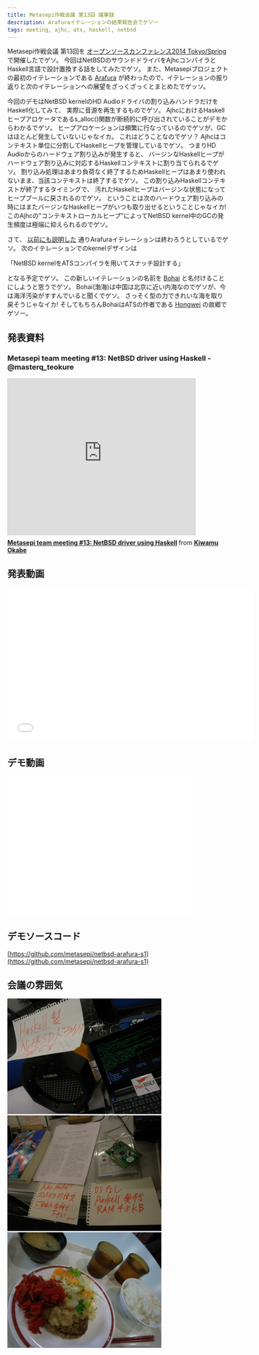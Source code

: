 ```yaml
---
title: Metasepi作戦会議 第13回 議事録
description: Arafuraイテレーションの結果報告会でゲソー
tags: meeting, ajhc, ats, haskell, netbsd
---
```


Metasepi作戦会議 第13回を
[オープンソースカンファレンス2014 Tokyo/Spring](http://www.ospn.jp/osc2014-spring/)
で開催したでゲソ。
今回はNetBSDのサウンドドライバをAjhcコンパイラとHaskell言語で設計置換する話をしてみたでゲソ。
また、Metasepiプロジェクトの最初のイテレーションである
[Arafura](2013-01-09-design_arafura.html)
が終わったので、イテレーションの振り返りと次のイテレーションへの展望をざっくざっくとまとめたでゲッソ。

今回のデモはNetBSD kernelのHD Audioドライバの割り込みハンドラだけをHaskell化してみて、
実際に音源を再生するものでゲソ。
AjhcにおけるHaskellヒープアロケータであるs_alloc()関数が断続的に呼び出されていることがデモからわかるでゲソ。
ヒープアロケーションは頻繁に行なっているのでゲソが、GCはほとんど発生していないじゃなイカ。
これはどうことなのでゲソ？
Ajhcはコンテキスト単位に分割してHaskellヒープを管理しているでゲソ。
つまりHD Audioからのハードウェア割り込みが発生すると、
バージンなHaskellヒープがハードウェア割り込みに対応するHaskellコンテキストに割り当てられるでゲソ。
割り込み処理はあまり負荷なく終了するためHaskellヒープはあまり使われないまま、当該コンテキストは終了するでゲソ。
この割り込みHaskellコンテキストが終了するタイミングで、
汚れたHaskellヒープはバージンな状態になってヒーププールに戻されるのでゲソ。
ということは次のハードウェア割り込みの時にはまたバージンなHaskellヒープがいつも取り出せるということじゃなイカ!
このAjhcの"コンテキストローカルヒープ"によってNetBSD kernel中のGCの発生頻度は極端に抑えられるのでゲソ。

さて、 [以前にも説明した](2013-12-24-jats-ug.html) 通りArafuraイテレーションは終わろうとしているでゲソ。
次のイテレーションでのkernelデザインは

「NetBSD kernelをATSコンパイラを用いてスナッチ設計する」

となる予定でゲソ。
この新しいイテレーションの名前を [Bohai](http://en.wikipedia.org/wiki/Bohai_Sea)
と名付けることにしようと思うでゲソ。
Bohai(渤海)は中国は北京に近い内海なのでゲソが、今は海洋汚染がすすんでいると聞くでゲソ。
さっそく型の力できれいな海を取り戻そうじゃなイカ!
そしてもちろんBohaiはATSの作者である [Hongwei](http://www.cs.bu.edu/~hwxi/) の故郷でゲソー。

## 発表資料

### Metasepi team meeting #13: NetBSD driver using Haskell - @masterq_teokure

<iframe src="http://www.slideshare.net/slideshow/embed_code/31790906" width="427" height="356" frameborder="0" marginwidth="0" marginheight="0" scrolling="no" style="border:1px solid #CCC; border-width:1px 1px 0; margin-bottom:5px; max-width: 100%;" allowfullscreen> </iframe> <div style="margin-bottom:5px"> <strong> <a href="https://www.slideshare.net/master_q/metasepi-team-meeting-13-netbsd-driver-using-haskell" title="Metasepi team meeting #13: NetBSD driver using Haskell" target="_blank">Metasepi team meeting #13: NetBSD driver using Haskell</a> </strong> from <strong><a href="http://www.slideshare.net/master_q" target="_blank">Kiwamu Okabe</a></strong> </div>

## 発表動画

<iframe width="560" height="350" src="//www.youtube.com/embed/Nt-4XIL1J1c" frameborder="0" allowfullscreen></iframe>

## デモ動画

<iframe width="420" height="315" src="//www.youtube.com/embed/XEYcR5RG5cA" frameborder="0" allowfullscreen></iframe>

## デモソースコード

[https://github.com/metasepi/netbsd-arafura-s1](https://github.com/metasepi/netbsd-arafura-s1)

## 会議の雰囲気

![](/img/20140301_R1098839.jpg)
![](/img/20140301_R1098837.jpg)
![](/img/20140301_R1098840.jpg)
